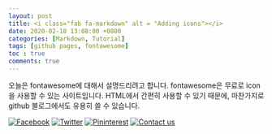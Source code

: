 ```yaml
---
layout: post
title: <i class="fab fa-markdown" alt = "Adding icons"></i>
date: 2020-02-18 13:08:00 +0800
categories: [Markdown, Tutorial]
tags: [github pages, fontawesome]
toc : true
comments: true
---
```


오늘은 fontawesome에 대해서 설명드리려고 합니다.
fontawesome은 무료로 icon을 사용할 수 있는 사이트입니다.
HTML에서 간편히 사용할 수 있기 때문에, 마찬가지로 github 블로그에서도 유용히 쓸 수 있습니다.

<div class="grid_5" id="social_icons">
	<a href="http://fontawesome.io/icon/address-book/" target="blank"><img src="img/facebook.png" alt="Facebook"></a>
	<a href="http://www.twitter.com/print3dexpert" target="blank"><img src="img/twitter.png" alt="Twitter"></a>
	<a href="http://pinterest.com/print3dexpert" target="blank"><img src="img/pinterest.png" alt="Pininterest"></a>
	<a href="#"><img src="img/email.png" title="Click to contact us" alt="Contact us"></a>

  </div>
